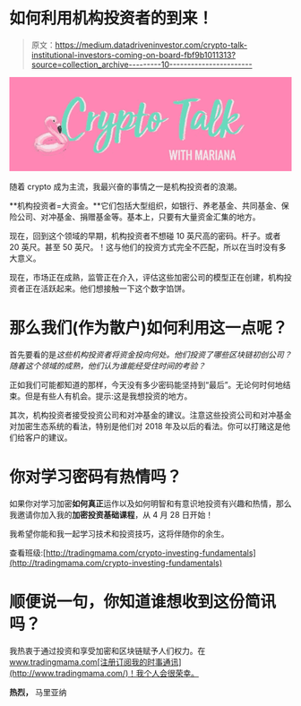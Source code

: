 # 如何利用机构投资者的到来！

> 原文：<https://medium.datadriveninvestor.com/crypto-talk-institutional-investors-coming-on-board-fbf9b1011313?source=collection_archive---------10----------------------->

![](img/372a6971591d28b1922d6f5fa6a53e56.png)

随着 crypto 成为主流，我最兴奋的事情之一是机构投资者的浪潮。

**机构投资者=大资金。**它们包括大型组织，如银行、养老基金、共同基金、保险公司、对冲基金、捐赠基金等。基本上，只要有大量资金汇集的地方。

现在，回到这个领域的早期，机构投资者不想碰 10 英尺高的密码。杆子。或者 20 英尺。甚至 50 英尺。！这与他们的投资方式完全不匹配，所以在当时没有多大意义。

现在，市场正在成熟，监管正在介入，评估这些加密公司的模型正在创建，机构投资者正在活跃起来。他们想接触一下这个数字馅饼。

# 那么我们(作为散户)如何利用这一点呢？

首先要看的是*这些机构投资者将资金投向何处。他们投资了哪些区块链初创公司？随着这个领域的成熟，他们认为谁能经受住时间的考验？*

正如我们可能都知道的那样，今天没有多少密码能坚持到“最后”。无论何时何地结束。但是有些人有机会。提示:这是我想投资的地方。

其次，机构投资者接受投资公司和对冲基金的建议。注意这些投资公司和对冲基金对加密生态系统的看法，特别是他们对 2018 年及以后的看法。你可以打赌这是他们给客户的建议。

# 你对学习密码有热情吗？

如果你对学习加密**如何真正**运作以及如何明智和有意识地投资有兴趣和热情，那么我邀请你加入我的**加密投资基础课程**，从 4 月 28 日开始！

我希望你能和我一起学习技术和投资技巧，这将伴随你的余生。

查看班级:[http://tradingmama.com/crypto-investing-fundamentals](http://tradingmama.com/crypto-investing-fundamentals)

# 顺便说一句，你知道谁想收到这份简讯吗？

我热衷于通过投资和享受加密和区块链赋予人们权力。在 www.tradingmama.com[注册订阅我的时事通讯](http://www.tradingmama.com/)！我个人会很荣幸。

**热烈，**
马里亚纳